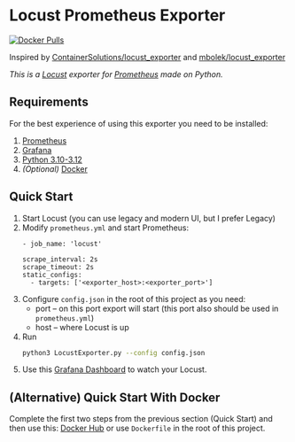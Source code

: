 # Locust Prometheus Exporter

[![Docker Pulls](https://img.shields.io/docker/pulls/vokash3/locust_exporter.svg)](https://hub.docker.com/r/vokash3/locust_exporter/tags)

Inspired by [ContainerSolutions/locust_exporter](https://github.com/ContainerSolutions/locust_exporter) and [mbolek/locust_exporter](https://github.com/mbolek/locust_exporter)

*This is a [Locust](https://github.com/locustio/locust) exporter for [Prometheus](https://github.com/prometheus/prometheus) made on Python.*

## Requirements
For the best experience of using this exporter you need to be installed:
1. [Prometheus](https://prometheus.io/download/)
2. [Grafana](https://grafana.com/grafana/download?pg=get&plcmt=selfmanaged-box1-cta1)
3. [Python 3.10-3.12](https://www.python.org/downloads/)
4. *(Optional)* [Docker](https://docs.docker.com/desktop/)

## Quick Start

1. Start Locust (you can use legacy and modern UI, but I prefer Legacy)
2. Modify ``prometheus.yml`` and start Prometheus:
    ```
   - job_name: 'locust'

    scrape_interval: 2s
    scrape_timeout: 2s
    static_configs:
      - targets: ['<exporter_host>:<exporter_port>']
   ```
2. Configure ``config.json`` in the root of this project as you need:
    - port – on this port export will start (this port also should be used in ``prometheus.yml``)
    - host – where Locust is up
3. Run
    ```bash
    python3 LocustExporter.py --config config.json
    ```
4. Use this [Grafana Dashboard](https://grafana.com/grafana/dashboards/20462-locust-prometheus-monitoring-modern/) to watch your Locust.

## (Alternative) Quick Start With Docker
Complete the first two steps from the previous section (Quick Start) and then use this:
[Docker Hub](https://hub.docker.com/r/vokash3/locust_exporter) or use ``Dockerfile`` in the root of this project.




